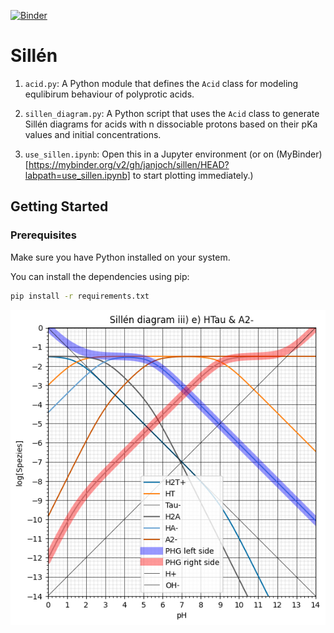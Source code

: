 [![Binder](https://mybinder.org/badge_logo.svg)](https://mybinder.org/v2/gh/janjoch/sillen/HEAD?labpath=use_sillen.ipynb)

# Sillén
1. `acid.py`: A Python module that defines the `Acid` class for modeling equlibirum behaviour of polyprotic acids.

2. `sillen_diagram.py`: A Python script that uses the `Acid` class to generate Sillén diagrams for acids with n dissociable protons based on their pKa values and initial concentrations.

3. `use_sillen.ipynb`: Open this in a Jupyter environment (or on (MyBinder)[https://mybinder.org/v2/gh/janjoch/sillen/HEAD?labpath=use_sillen.ipynb] to start plotting immediately.)

## Getting Started

### Prerequisites

Make sure you have Python installed on your system.

You can install the dependencies using pip:

```bash
pip install -r requirements.txt
```

![Sillen diagram example](ex24_e.png "Sillen diagram example")
